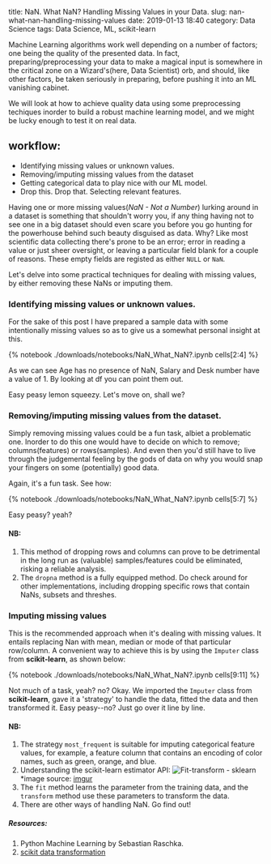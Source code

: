 title: NaN. What NaN? Handling Missing Values in your Data.
slug: nan-what-nan-handling-missing-values
date: 2019-01-13 18:40
category: Data Science
tags: Data Science, ML, scikit-learn

Machine Learning algorithms work well depending on a number of factors; one being the quality of the presented data. In fact, preparing/preprocessing your data to make a magical input is somewhere in the critical zone on a Wizard's(here, Data Scientist) orb, and should, like other factors, be taken seriously in preparing, before pushing it into an ML vanishing cabinet.

We will look at how to achieve quality data using some preprocessing techiques inorder to build a robust machine learning model, and we might be lucky enough to test it on real data.

## workflow:
- Identifying missing values or unknown values.
- Removing/imputing missing values from the dataset
- Getting categorical data to play nice with our ML model.
- Drop this. Drop that. Selecting relevant features.

Having one or more missing values(_NaN - Not a Number_) lurking around in a dataset is something that shouldn't worry you, if any thing having not to see one in a big dataset should even scare you before you go hunting for the powerhouse behind such beauty disguised as data. Why? Like most scientific data collecting there's prone to be an error; error in reading a value or just sheer oversight, or leaving a particular field blank for a couple of reasons. These empty fields are registed as either <code>NULL</code> or <code>NaN</code>.

Let's delve into some practical techniques for dealing with missing values, by either removing these NaNs or imputing them.


### Identifying missing values or unknown values.

For the sake of this post I have prepared a sample data with some intentionally missing values so as to give us a somewhat personal insight at this.

{% notebook ./downloads/notebooks/NaN_What_NaN?.ipynb cells[2:4] %}

As we can see Age has no presence of NaN, Salary and Desk number have a value of 1. By looking at df you can point them out.

Easy peasy lemon squeezy. Let's move on, shall we?


### Removing/imputing missing values from the dataset.

Simply removing missing values could be a fun task, albiet a problematic one. Inorder to do this one would have to decide on which to remove; columns(features) or rows(samples). And even then you'd still have to live through the judgemental feeling by the gods of data on why you would snap your fingers on some (potentially) good data.

Again, it's a fun task. See how:

{% notebook ./downloads/notebooks/NaN_What_NaN?.ipynb cells[5:7] %}

Easy peasy? yeah?

#### NB:
1. This method of dropping rows and columns can prove to be detrimental in the long run as (valuable) samples/features could be eliminated, risking a reliable analysis.
2. The <code>dropna</code> method is a fully equipped method. Do check around for other implementations, including dropping specific rows that contain NaNs, subsets and threshes.


### Imputing missing values

This is the recommended approach when it's dealing with missing values. It entails replacing Nan with mean, median or mode of that particular row/column.
A convenient way to achieve this is by using the <code>Imputer</code> class from __scikit-learn__, as shown below:

{% notebook ./downloads/notebooks/NaN_What_NaN?.ipynb cells[9:11] %}

Not much of a task, yeah? no? Okay. We imported the <code>Imputer</code> class from __scikit-learn__, gave it a 'strategy' to handle the data, fitted the data and then transformed it. Easy peasy--no? Just go over it line by line.

#### NB:
1. The strategy <code>most_frequent</code> is suitable for imputing categorical feature values, for         example, a feature column that contains an encoding of color names, such as green, orange, and blue.
2. Understanding the scikit-learn estimator API:
![Fit-transform - sklearn](https://i.stack.imgur.com/PiaIX.png)
*image source: [imgur](https://i.stack.imgur.com/PiaIX.png)
3. The <code>fit</code> method learns the parameter from the training data, and the <code>transform</code> method use these parameters to transform the data. 
4. There are other ways of handling NaN. Go find out!

##### Resources:
1. Python Machine Learning by Sebastian Raschka.
2. [scikit data transformation](https://scikit-learn.org/stable/data_transforms.html#dataset-transformations)

